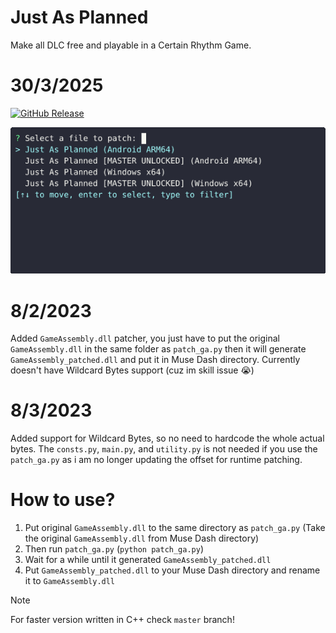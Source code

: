 # Just As Planned

Make all DLC free and playable in a Certain Rhythm Game.

# 30/3/2025

[![GitHub Release](https://img.shields.io/github/v/release/Veha0001/JustAsPlanned?sort=date&display_name=release&style=for-the-badge&logo=github&logoColor=%239399b2&label=Download&labelColor=%231e1e2e&color=%23f38ba8)](https://github.com/Veha0001/JustAsPlanned/releases)

![Preview](./preview.gif)

# 8/2/2023

Added `GameAssembly.dll` patcher, you just have to put the original `GameAssembly.dll` in the same folder as `patch_ga.py` then it will generate `GameAssembly_patched.dll` and put it in Muse Dash directory.
Currently doesn't have Wildcard Bytes support (cuz im skill issue 😭)

# 8/3/2023

Added support for Wildcard Bytes, so no need to hardcode the whole actual bytes.
The `consts.py`, `main.py`, and `utility.py` is not needed if you use the `patch_ga.py` as i am no longer updating the offset for runtime patching.

# How to use?

1. Put original `GameAssembly.dll` to the same directory as `patch_ga.py` (Take the original `GameAssembly.dll` from Muse Dash directory)
2. Then run `patch_ga.py` (`python patch_ga.py`)
3. Wait for a while until it generated `GameAssembly_patched.dll`
4. Put `GameAssembly_patched.dll` to your Muse Dash directory and rename it to `GameAssembly.dll`

> [!Note]
> For faster version written in C++ check `master` branch!
